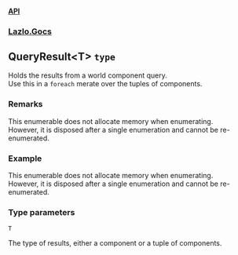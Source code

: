 #### [API](./API.md 'API')
### [Lazlo.Gocs](./API.md#Lazlo-Gocs 'Lazlo.Gocs')
## QueryResult&lt;T&gt; `type`
Holds the results from a world component query.  
Use this in a ```foreach```
merate over the tuples of components.
### Remarks
This enumerable does not allocate memory when enumerating.  
However, it is disposed after a single enumeration and cannot be re-enumerated.
### Example
This enumerable does not allocate memory when enumerating.  
However, it is disposed after a single enumeration and cannot be re-enumerated.
### Type parameters

<a name='Lazlo-Gocs-QueryResult-T--T'></a>
`T`

The type of results, either a component or a tuple of components.
